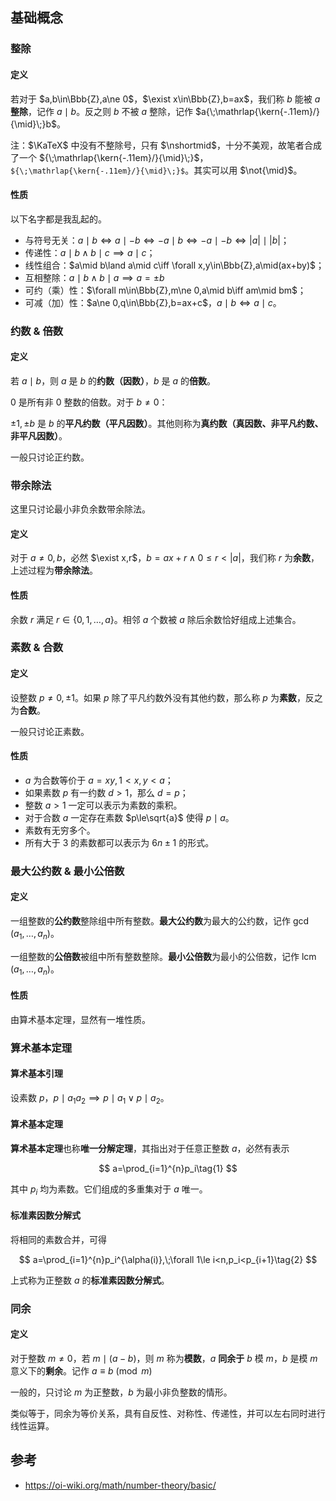## 基础概念

### 整除

#### 定义

若对于 $a,b\in\Bbb{Z},a\ne 0$，$\exist x\in\Bbb{Z},b=ax$，我们称 $b$ 能被 $a$ **整除**，记作 $a\mid b$。反之则 $b$ 不被 $a$ 整除，记作 $a{\;\mathrlap{\kern{-.11em}/}{\mid}\;}b$。

注：$\KaTeX$ 中没有不整除号，只有 $\nshortmid$，十分不美观，故笔者合成了一个 ${\;\mathrlap{\kern{-.11em}/}{\mid}\;}$，`${\;\mathrlap{\kern{-.11em}/}{\mid}\;}$`。其实可以用 $\not{\mid}$。

#### 性质

以下名字都是我乱起的。

- 与符号无关：$a\mid b\iff a\mid -b\iff -a\mid b\iff -a\mid -b\iff |a|\mid |b|$；
- 传递性：$a\mid b\land b\mid c\implies a\mid c$；
- 线性组合：$a\mid b\land a\mid c\iff \forall x,y\in\Bbb{Z},a\mid(ax+by)$；
- 互相整除：$a\mid b\land b\mid a\implies a=\pm b$
- 可约（乘）性：$\forall m\in\Bbb{Z},m\ne 0,a\mid b\iff am\mid bm$；
- 可减（加）性：$a\ne 0,q\in\Bbb{Z},b=ax+c$，$a\mid b\iff a\mid c$。

### 约数 & 倍数

#### 定义

若 $a\mid b$，则 $a$ 是 $b$ 的**约数（因数）**，$b$ 是 $a$ 的**倍数**。

$0$ 是所有非 $0$ 整数的倍数。对于 $b\ne 0$：

$\pm 1,\pm b$ 是 $b$ 的**平凡约数（平凡因数）**。其他则称为**真约数（真因数、非平凡约数、非平凡因数）**。

一般只讨论正约数。

### 带余除法

这里只讨论最小非负余数带余除法。

#### 定义

对于 $a\ne 0,b$，必然 $\exist x,r$，$b=ax+r\land 0\le r<|a|$，我们称 $r$ 为**余数**，上述过程为**带余除法**。

#### 性质

余数 $r$ 满足 $r\in\{0,1,\dots,a\}$。相邻 $a$ 个数被 $a$ 除后余数恰好组成上述集合。

### 素数 & 合数

#### 定义

设整数 $p\ne 0,\pm 1$。如果 $p$ 除了平凡约数外没有其他约数，那么称 $p$ 为**素数**，反之为**合数**。

一般只讨论正素数。

#### 性质

- $a$ 为合数等价于 $a=xy,1<x,y<a$；
- 如果素数 $p$ 有一约数 $d>1$，那么 $d=p$；
- 整数 $a>1$ 一定可以表示为素数的乘积。
- 对于合数 $a$ 一定存在素数 $p\le\sqrt{a}$ 使得 $p\mid a$。
- 素数有无穷多个。
- 所有大于 $3$ 的素数都可以表示为 $6n\pm 1$ 的形式。

### 最大公约数 & 最小公倍数

#### 定义

一组整数的**公约数**整除组中所有整数。**最大公约数**为最大的公约数，记作 $\gcd(a_1,\dots,a_n)$。

一组整数的**公倍数**被组中所有整数整除。**最小公倍数**为最小的公倍数，记作 $\operatorname{lcm}(a_1,\dots,a_n)$。

#### 性质

由算术基本定理，显然有一堆性质。

### 算术基本定理

#### 算术基本引理

设素数 $p$，$p\mid a_1a_2 \implies p\mid a_1\lor p\mid a_2$。

#### 算术基本定理

**算术基本定理**也称**唯一分解定理**，其指出对于任意正整数 $a$，必然有表示

$$
a=\prod_{i=1}^{n}p_i\tag{1}
$$

其中 $p_i$ 均为素数。它们组成的多重集对于 $a$ 唯一。

#### 标准素因数分解式

将相同的素数合并，可得

$$
a=\prod_{i=1}^{n}p_i^{\alpha(i)},\;\forall 1\le i<n,p_i<p_{i+1}\tag{2}
$$

上式称为正整数 $a$ 的**标准素因数分解式**。

### 同余

#### 定义

对于整数 $m\ne 0$，若 $m\mid (a-b)$，则 $m$ 称为**模数**，$a$ **同余于** $b$ 模 $m$，$b$ 是模 $m$ 意义下的**剩余**。记作 $a\equiv b\pmod m$

一般的，只讨论 $m$ 为正整数，$b$ 为最小非负整数的情形。

类似等于，同余为等价关系，具有自反性、对称性、传递性，并可以左右同时进行线性运算。

<!--
### 同余类 & 剩余系

#### 定义

为方便讨论，对集合 $A,B$ 和元素 $r$，我们引入如下记号：

- $r+A:=\{r+a:a\in A\}$；
- $rA:=\{ra:a\in A\}$；
- $A+B:=\{a+b:a\in A,b\in B\}$；
- $AB:=\{ab:a\in A,b\in B\}$。

对非零整数 $m$，把全体整数分成 $|m|$ 个两两不交的集合，且同一个集合中的任意两个数模 $m$ 均同余，我们把这 $|m|$ 个集合均称为模 $m$ 的**同余类**或**剩余类**。

用 $r\bmod m$ 表示含有整数 $r$ 的模 $m$ 的同余类。可以证明对任意非零整数 $m$，上述划分方案一定存在且唯一。

#### 性质

- $r\bmod m=\{r+km:k\in\mathbb{Z}\}$；
- $r\bmod m=s\bmod m\iff r\equiv s\pmod m$；
- 对于任意 $r,s\in\mathbb{Z}$，要么 $r\bmod m=s\bmod m$，要么 $(r\bmod m)\cap (s\bmod m)=\varnothing$；
- 若 $m_1\mid m$，则对任意整数 $r$ 均有 $r+m\mathbb{Z}\subseteq r+m_1\mathbb{Z}$。
 -->

## 参考

- <https://oi-wiki.org/math/number-theory/basic/>
